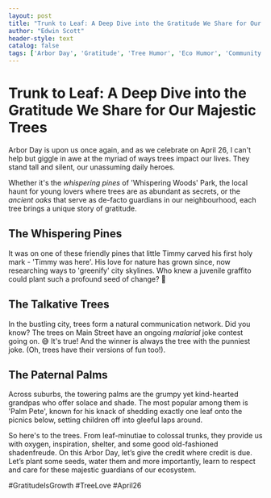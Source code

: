 ```yaml
---
layout: post
title: "Trunk to Leaf: A Deep Dive into the Gratitude We Share for Our Majestic Trees"
author: "Edwin Scott"
header-style: text
catalog: false
tags: ['Arbor Day', 'Gratitude', 'Tree Humor', 'Eco Humor', 'Community']
---
```


# Trunk to Leaf: A Deep Dive into the Gratitude We Share for Our Majestic Trees  

Arbor Day is upon us once again, and as we celebrate on April 26, I can't help but giggle in awe at the myriad of ways trees impact our lives. They stand tall and silent, our unassuming daily heroes.  

Whether it's the *whispering pines* of 'Whispering Woods' Park, the local haunt for young lovers where trees are as abundant as secrets, or the *ancient oaks* that serve as de-facto guardians in our neighbourhood, each tree brings a unique story of gratitude.  

## The Whispering Pines  

It was on one of these friendly pines that little Timmy carved his first holy mark - 'Timmy was here'. His love for nature has grown since, now researching ways to 'greenify' city skylines. Who knew a juvenile graffito could plant such a profound seed of change? 🌱  

## The Talkative Trees  

In the bustling city, trees form a natural communication network. Did you know? The trees on Main Street have an ongoing *malarial* joke contest going on. 😅 It's true! And the winner is always the tree with the punniest joke. (Oh, trees have their versions of fun too!).  

## The Paternal Palms  

Across suburbs, the towering palms are the grumpy yet kind-hearted grandpas who offer solace and shade. The most popular among them is 'Palm Pete', known for his knack of shedding exactly one leaf onto the picnics below, setting children off into gleeful laps around.  

So here's to the trees. From leaf-minutiae to colossal trunks, they provide us with oxygen, inspiration, shelter, and some good old-fashioned shadenfreude. On this Arbor Day, let’s give the credit where credit is due. Let’s plant some seeds, water them and more importantly, learn to respect and care for these majestic guardians of our ecosystem.  


#GratitudeIsGrowth #TreeLove #April26  